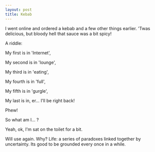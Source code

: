 ```yaml
---
layout: post
title: Kebab
---
```


I went online and ordered a kebab and a few other things earlier.  'Twas delicious, but bloody hell that sauce was a bit spicy!

A riddle:

My first is in 'Internet',

My second is in 'lounge',

My third is in 'eating',

My fourth is in 'full',

My fifth is in 'gurgle',

My last is in, er… I'll be right back!

Phew!

So what am I… ?

Yeah, ok, I'm sat on the toilet for a bit.

Will use again.  Why?  Life: a series of paradoxes linked together by uncertainty.  Its good to be grounded every once in a while.
